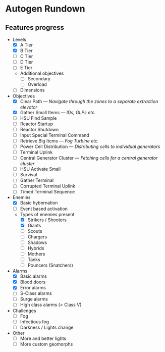 # Autogen Rundown

## Features progress

* Levels
    * [x] A Tier
    * [x] B Tier
    * [ ] C Tier
    * [ ] D Tier
    * [ ] E Tier
    * Additional objectives
        * [ ] Secondary
        * [ ] Overload
    * [ ] Dimensions
* Objectives
    * [x] Clear Path — *Navigate through the zones to a separate extraction elevator*
    * [x] Gather Small Items — *IDs, GLPs etc.*
    * [ ] HSU Find Sample
    * [ ] Reactor Startup
    * [ ] Reactor Shutdown
    * [ ] Input Special Terminal Command
    * [ ] Retrieve Big Items — *Fog Turbine etc.*
    * [ ] Power Cell Distribution — *Distributing cells to individual generators*
    * [ ] Terminal Uplink
    * [ ] Central Generator Cluster — *Fetching cells for a central generator cluster*
    * [ ] HSU Activate Small
    * [ ] Survival
    * [ ] Gather Terminal
    * [ ] Corrupted Terminal Uplink
    * [ ] Timed Terminal Sequence
* Enemies
    * [x] Basic hybernation
    * [ ] Event based activation
    * Types of enemies present
        * [x] Strikers / Shooters
        * [x] Giants
        * [ ] Scouts
        * [ ] Chargers
        * [ ] Shadows
        * [ ] Hybrids
        * [ ] Mothers
        * [ ] Tanks
        * [ ] Pouncers (Snatchers)
* Alarms
    * [x] Basic alarms
    * [x] Blood doors
    * [x] Error alarms
    * [ ] S-Class alarms
    * [ ] Surge alarms
    * [ ] High class alarms (> Class V)
* Challenges
    * [ ] Fog
    * [ ] Infectious fog
    * [ ] Darkness / Lights change 
* Other
    * [ ] More and better lights
    * [ ] More custom geomorphs